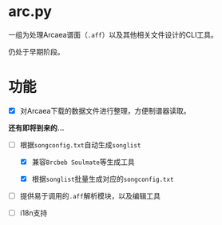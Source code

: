 # arc.py

一组为处理Arcaea谱面（`.aff`）以及其他相关文件设计的CLI工具。

仍处于早期阶段。

# 功能

- [x] 对Arcaea下载的数据文件进行整理，方便制谱器读取。

**还有即将到来的...**

- [ ] 根据`songconfig.txt`自动生成`songlist`
    
    - [x] 兼容`Brcbeb Soulmate`等生成工具

    - [x] 根据`songlist`批量生成对应的`songconfig.txt`

- [ ] 提供易于调用的`.aff`解析模块，以及编辑工具

- [ ] i18n支持